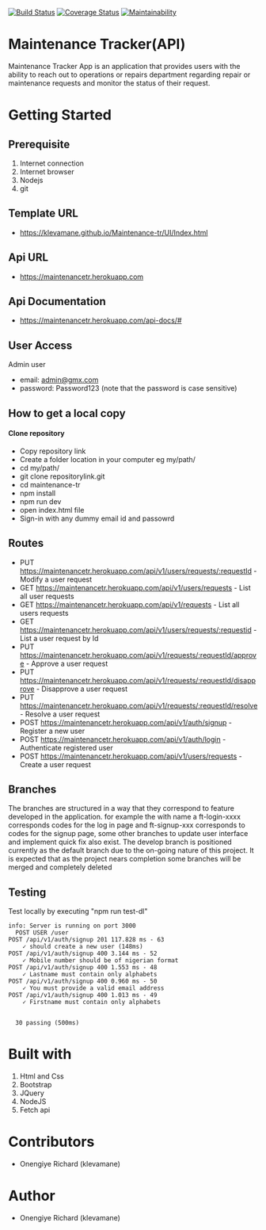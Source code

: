 [![Build Status](https://travis-ci.org/klevamane/Maintenance-tr.svg?branch=feature)](https://travis-ci.org/klevamane/Maintenance-tr) [![Coverage Status](https://coveralls.io/repos/github/klevamane/Maintenance-tr/badge.svg?branch=develop&service=github)](https://coveralls.io/github/klevamane/Maintenance-tr?branch=develop&service=github)
[![Maintainability](https://api.codeclimate.com/v1/badges/1e818cfeb6e60ac2c268/maintainability)](https://codeclimate.com/github/klevamane/Maintenance-tr/maintainability)


# Maintenance Tracker(API)
Maintenance Tracker App is an application that provides users with the ability to reach out to
operations or repairs department regarding repair or maintenance requests and monitor the
status of their request.

# Getting Started

## Prerequisite
1. Internet connection
2. Internet browser
3. Nodejs
4. git

## Template URL
* https://klevamane.github.io/Maintenance-tr/UI/Index.html

## Api URL
* https://maintenancetr.herokuapp.com

## Api Documentation
* https://maintenancetr.herokuapp.com/api-docs/#

## User Access
Admin user
- email: admin@gmx.com
- password: Password123 (note that the password is case sensitive)

## How to get a local copy
#### Clone repository
* Copy repository link
* Create a folder location in your computer eg my/path/
* cd my/path/
* git clone repositorylink.git
* cd maintenance-tr
* npm install
* npm run dev
* open index.html file
* Sign-in with any dummy email id and passowrd

## Routes

* PUT https://maintenancetr.herokuapp.com/api/v1/users/requests/:requestId - Modify a user request
* GET https://maintenancetr.herokuapp.com/api/v1/users/requests - List all user requests
* GET https://maintenancetr.herokuapp.com/api/v1/requests - List all users requests
* GET https://maintenancetr.herokuapp.com/api/v1/users/requests/:requestid - List a user request by Id
* PUT https://maintenancetr.herokuapp.com/api/v1/requests/:requestId/approve - Approve a user request
* PUT https://maintenancetr.herokuapp.com/api/v1/requests/:requestId/disapprove - Disapprove a user request
* PUT https://maintenancetr.herokuapp.com/api/v1/requests/:requestId/resolve - Resolve a user request
* POST https://maintenancetr.herokuapp.com/api/v1/auth/signup - Register a new user
* POST https://maintenancetr.herokuapp.com/api/v1/auth/login - Authenticate registered user
* POST https://maintenancetr.herokuapp.com/api/v1/users/requests -Create a user request


## Branches
The branches are structured in a way that they correspond to feature developed in the application. for example the with name a ft-login-xxxx corresponds codes for the log in page and ft-signup-xxx corresponds to codes for the signup page, some other branches to update user interface and implement quick fix also exist.
The develop branch is positioned currently as the default branch due to the on-going nature of this project. It is expected that as the project nears completion some branches will be merged and completely deleted

## Testing

Test locally by executing "npm run test-dl"
```
info: Server is running on port 3000
  POST USER /user
POST /api/v1/auth/signup 201 117.828 ms - 63
    ✓ should create a new user (148ms)
POST /api/v1/auth/signup 400 3.144 ms - 52
    ✓ Mobile number should be of nigerian format
POST /api/v1/auth/signup 400 1.553 ms - 48
    ✓ Lastname must contain only alphabets
POST /api/v1/auth/signup 400 0.960 ms - 50
    ✓ You must provide a valid email address
POST /api/v1/auth/signup 400 1.013 ms - 49
    ✓ Firstname must contain only alphabets
    
    
  30 passing (500ms)
  ```

# Built with
1. Html and Css
2. Bootstrap
3. JQuery
4. NodeJS
4. Fetch api

# Contributors
* Onengiye Richard (klevamane)
# Author
* Onengiye Richard (klevamane)

